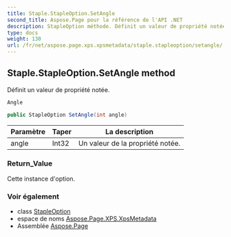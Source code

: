 ```yaml
---
title: Staple.StapleOption.SetAngle
second_title: Aspose.Page pour la référence de l'API .NET
description: StapleOption méthode. Définit un valeur de propriété notée.
type: docs
weight: 130
url: /fr/net/aspose.page.xps.xpsmetadata/staple.stapleoption/setangle/
---
```

## Staple.StapleOption.SetAngle method

Définit un valeur de propriété notée.

```csharp
Angle
```

```csharp
public StapleOption SetAngle(int angle)
```

| Paramètre | Taper | La description |
| --- | --- | --- |
| angle | Int32 | Un valeur de la propriété notée. |

### Return_Value

Cette instance d'option.

### Voir également

* class [StapleOption](../)
* espace de noms [Aspose.Page.XPS.XpsMetadata](../../staple.stapleoption/)
* Assemblée [Aspose.Page](../../../)


